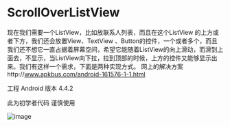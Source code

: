 ScrollOverListView
==================

现在我们需要一个ListView，比如放联系人列表，而且在这个ListView 的上方或者下方，我们还会放置View、TextView  、Button的控件，一个或者多个，而且我们还不想它一直占据着屏幕空间，希望它能随着ListView的向上滑动，而滑到上面去，不显示，当ListView向下拉，拉到顶部的时候，上方的控件又能够显示出来。我们有这样一个需求，下面是两种实现方式。  网上的解决方案http://www.apkbus.com/android-161576-1-1.html



工程 Android 版本 4.4.2

此为初学者代码 谨慎使用


![image](https://github.com/feiongithub/ScrollOverListView/apkScreenshot)
